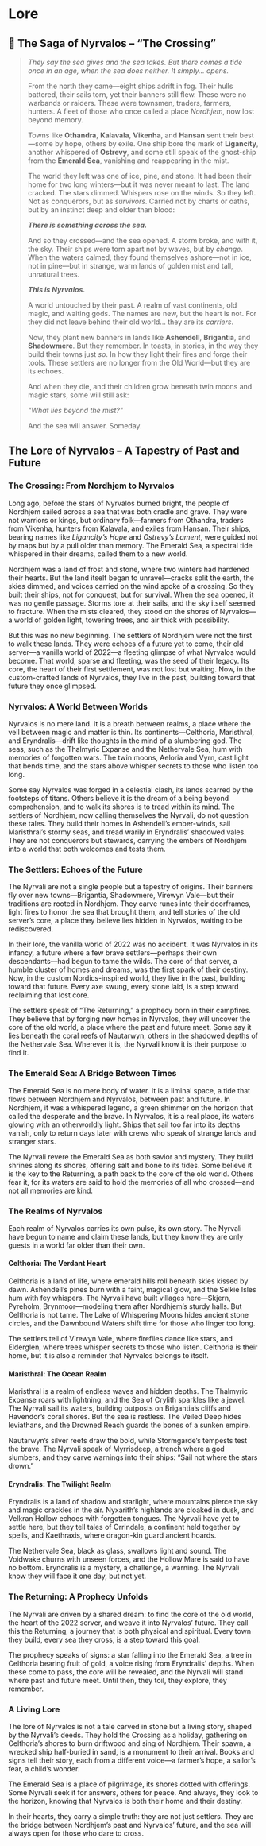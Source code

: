 # Lore

## 🛶 **The Saga of Nyrvalos – “The Crossing”**

> _They say the sea gives and the sea takes. But there comes a tide once in an age, when the sea does neither. It simply... opens._
>
> From the north they came—eight ships adrift in fog. Their hulls battered, their sails torn, yet their banners still flew. These were no warbands or raiders. These were townsmen, traders, farmers, hunters. A fleet of those who once called a place _Nordhjem_, now lost beyond memory.
>
> Towns like **Othandra**, **Kalavala**, **Vikenha**, and **Hansan** sent their best—some by hope, others by exile. One ship bore the mark of **Ligancity**, another whispered of **Ostrevy**, and some still speak of the ghost-ship from the **Emerald Sea**, vanishing and reappearing in the mist.
>
> The world they left was one of ice, pine, and stone. It had been their home for two long winters—but it was never meant to last. The land cracked. The stars dimmed. Whispers rose on the winds. So they left. Not as conquerors, but as _survivors_. Carried not by charts or oaths, but by an instinct deep and older than blood:
>
> _**There is something across the sea.**_
>
> And so they crossed—and the sea opened. A storm broke, and with it, the sky. Their ships were torn apart not by waves, but by _change_. When the waters calmed, they found themselves ashore—not in ice, not in pine—but in strange, warm lands of golden mist and tall, unnatural trees.
>
> _**This is Nyrvalos.**_
>
> A world untouched by their past. A realm of vast continents, old magic, and waiting gods. The names are new, but the heart is not. For they did not leave behind their old world... they are its _carriers_.
>
> Now, they plant new banners in lands like **Ashendell**, **Brigantia**, and **Shadowmere**. But they remember. In toasts, in stories, in the way they build their towns just _so_. In how they light their fires and forge their tools. These settlers are no longer from the Old World—but they are its echoes.
>
> And when they die, and their children grow beneath twin moons and magic stars, some will still ask:
>
> _"What lies beyond the mist?"_
>
> And the sea will answer. Someday.

## The Lore of Nyrvalos – A Tapestry of Past and Future

### The Crossing: From Nordhjem to Nyrvalos

Long ago, before the stars of Nyrvalos burned bright, the people of Nordhjem sailed across a sea that was both cradle and grave. They were not warriors or kings, but ordinary folk—farmers from Othandra, traders from Vikenha, hunters from Kalavala, and exiles from Hansan. Their ships, bearing names like _Ligancity’s Hope_ and _Ostrevy’s Lament_, were guided not by maps but by a pull older than memory. The Emerald Sea, a spectral tide whispered in their dreams, called them to a new world.

Nordhjem was a land of frost and stone, where two winters had hardened their hearts. But the land itself began to unravel—cracks split the earth, the skies dimmed, and voices carried on the wind spoke of a crossing. So they built their ships, not for conquest, but for survival. When the sea opened, it was no gentle passage. Storms tore at their sails, and the sky itself seemed to fracture. When the mists cleared, they stood on the shores of Nyrvalos—a world of golden light, towering trees, and air thick with possibility.

But this was no new beginning. The settlers of Nordhjem were not the first to walk these lands. They were echoes of a future yet to come, their old server—a vanilla world of 2022—a fleeting glimpse of what Nyrvalos would become. That world, sparse and fleeting, was the seed of their legacy. Its core, the heart of their first settlement, was not lost but waiting. Now, in the custom-crafted lands of Nyrvalos, they live in the past, building toward that future they once glimpsed.

### Nyrvalos: A World Between Worlds

Nyrvalos is no mere land. It is a breath between realms, a place where the veil between magic and matter is thin. Its continents—Celthoria, Maristhral, and Eryndralis—drift like thoughts in the mind of a slumbering god. The seas, such as the Thalmyric Expanse and the Nethervale Sea, hum with memories of forgotten wars. The twin moons, Aeloria and Vyrn, cast light that bends time, and the stars above whisper secrets to those who listen too long.

Some say Nyrvalos was forged in a celestial clash, its lands scarred by the footsteps of titans. Others believe it is the dream of a being beyond comprehension, and to walk its shores is to tread within its mind. The settlers of Nordhjem, now calling themselves the Nyrvali, do not question these tales. They build their homes in Ashendell’s ember-winds, sail Maristhral’s stormy seas, and tread warily in Eryndralis’ shadowed vales. They are not conquerors but stewards, carrying the embers of Nordhjem into a world that both welcomes and tests them.

### The Settlers: Echoes of the Future

The Nyrvali are not a single people but a tapestry of origins. Their banners fly over new towns—Brigantia, Shadowmere, Virewyn Vale—but their traditions are rooted in Nordhjem. They carve runes into their doorframes, light fires to honor the sea that brought them, and tell stories of the old server’s core, a place they believe lies hidden in Nyrvalos, waiting to be rediscovered.

In their lore, the vanilla world of 2022 was no accident. It was Nyrvalos in its infancy, a future where a few brave settlers—perhaps their own descendants—had begun to tame the wilds. The core of that server, a humble cluster of homes and dreams, was the first spark of their destiny. Now, in the custom Nordics-inspired world, they live in the past, building toward that future. Every axe swung, every stone laid, is a step toward reclaiming that lost core.

The settlers speak of “The Returning,” a prophecy born in their campfires. They believe that by forging new homes in Nyrvalos, they will uncover the core of the old world, a place where the past and future meet. Some say it lies beneath the coral reefs of Nautarwyn, others in the shadowed depths of the Nethervale Sea. Wherever it is, the Nyrvali know it is their purpose to find it.

### The Emerald Sea: A Bridge Between Times

The Emerald Sea is no mere body of water. It is a liminal space, a tide that flows between Nordhjem and Nyrvalos, between past and future. In Nordhjem, it was a whispered legend, a green shimmer on the horizon that called the desperate and the brave. In Nyrvalos, it is a real place, its waters glowing with an otherworldly light. Ships that sail too far into its depths vanish, only to return days later with crews who speak of strange lands and stranger stars.

The Nyrvali revere the Emerald Sea as both savior and mystery. They build shrines along its shores, offering salt and bone to its tides. Some believe it is the key to the Returning, a path back to the core of the old world. Others fear it, for its waters are said to hold the memories of all who crossed—and not all memories are kind.

### The Realms of Nyrvalos

Each realm of Nyrvalos carries its own pulse, its own story. The Nyrvali have begun to name and claim these lands, but they know they are only guests in a world far older than their own.

#### Celthoria: The Verdant Heart

Celthoria is a land of life, where emerald hills roll beneath skies kissed by dawn. Ashendell’s pines burn with a faint, magical glow, and the Selkie Isles hum with fey whispers. The Nyrvali have built villages here—Skjern, Pyreholm, Brynmoor—modeling them after Nordhjem’s sturdy halls. But Celthoria is not tame. The Lake of Whispering Moons hides ancient stone circles, and the Dawnbound Waters shift time for those who linger too long.

The settlers tell of Virewyn Vale, where fireflies dance like stars, and Elderglen, where trees whisper secrets to those who listen. Celthoria is their home, but it is also a reminder that Nyrvalos belongs to itself.

#### Maristhral: The Ocean Realm

Maristhral is a realm of endless waves and hidden depths. The Thalmyric Expanse roars with lightning, and the Sea of Crylith sparkles like a jewel. The Nyrvali sail its waters, building outposts on Brigantia’s cliffs and Havendor’s coral shores. But the sea is restless. The Veiled Deep hides leviathans, and the Drowned Reach guards the bones of a sunken empire.

Nautarwyn’s silver reefs draw the bold, while Stormgarde’s tempests test the brave. The Nyrvali speak of Myrrisdeep, a trench where a god slumbers, and they carve warnings into their ships: “Sail not where the stars drown.”

#### Eryndralis: The Twilight Realm

Eryndralis is a land of shadow and starlight, where mountains pierce the sky and magic crackles in the air. Nyxarith’s highlands are cloaked in dusk, and Velkran Hollow echoes with forgotten tongues. The Nyrvali have yet to settle here, but they tell tales of Orrindale, a continent held together by spells, and Kaethraxis, where dragon-kin guard ancient hoards.

The Nethervale Sea, black as glass, swallows light and sound. The Voidwake churns with unseen forces, and the Hollow Mare is said to have no bottom. Eryndralis is a mystery, a challenge, a warning. The Nyrvali know they will face it one day, but not yet.

### The Returning: A Prophecy Unfolds

The Nyrvali are driven by a shared dream: to find the core of the old world, the heart of the 2022 server, and weave it into Nyrvalos’ future. They call this the Returning, a journey that is both physical and spiritual. Every town they build, every sea they cross, is a step toward this goal.

The prophecy speaks of signs: a star falling into the Emerald Sea, a tree in Celthoria bearing fruit of gold, a voice rising from Eryndralis’ depths. When these come to pass, the core will be revealed, and the Nyrvali will stand where past and future meet. Until then, they toil, they explore, they remember.

### A Living Lore

The lore of Nyrvalos is not a tale carved in stone but a living story, shaped by the Nyrvali’s deeds. They hold the Crossing as a holiday, gathering on Celthoria’s shores to burn driftwood and sing of Nordhjem. Their spawn, a wrecked ship half-buried in sand, is a monument to their arrival. Books and signs tell their story, each from a different voice—a farmer’s hope, a sailor’s fear, a child’s wonder.

The Emerald Sea is a place of pilgrimage, its shores dotted with offerings. Some Nyrvali seek it for answers, others for peace. And always, they look to the horizon, knowing that Nyrvalos is both their home and their destiny.

In their hearts, they carry a simple truth: they are not just settlers. They are the bridge between Nordhjem’s past and Nyrvalos’ future, and the sea will always open for those who dare to cross.
